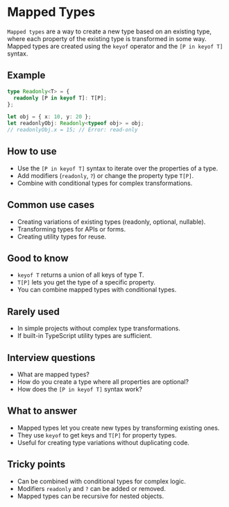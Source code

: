 # Mapped Types

`Mapped types` are a way to create a new type based on an existing type, where each property of the existing type is transformed in some way. Mapped types are created using the `keyof` operator and the `[P in keyof T]` syntax.

## Example

```typescript
type Readonly<T> = {
  readonly [P in keyof T]: T[P];
};

let obj = { x: 10, y: 20 };
let readonlyObj: Readonly<typeof obj> = obj;
// readonlyObj.x = 15; // Error: read-only
```

## How to use

- Use the `[P in keyof T]` syntax to iterate over the properties of a type.
- Add modifiers (`readonly`, `?`) or change the property type `T[P]`.
- Combine with conditional types for complex transformations.

## Common use cases

- Creating variations of existing types (readonly, optional, nullable).
- Transforming types for APIs or forms.
- Creating utility types for reuse.

## Good to know

- `keyof T` returns a union of all keys of type T.
- `T[P]` lets you get the type of a specific property.
- You can combine mapped types with conditional types.

## Rarely used

- In simple projects without complex type transformations.
- If built-in TypeScript utility types are sufficient.

## Interview questions

- What are mapped types?
- How do you create a type where all properties are optional?
- How does the `[P in keyof T]` syntax work?

## What to answer

- Mapped types let you create new types by transforming existing ones.
- They use `keyof` to get keys and `T[P]` for property types.
- Useful for creating type variations without duplicating code.

## Tricky points

- Can be combined with conditional types for complex logic.
- Modifiers `readonly` and `?` can be added or removed.
- Mapped types can be recursive for nested objects.
